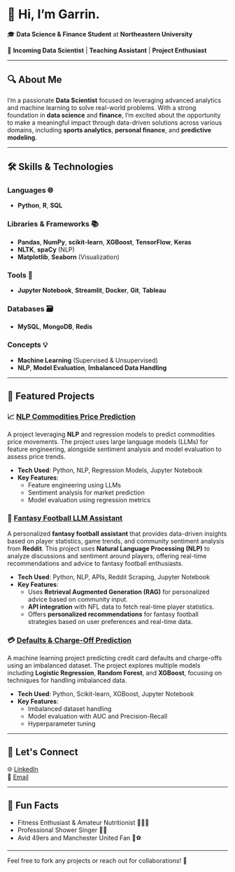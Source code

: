 # 👋 Hi, I’m Garrin.

🎓 **Data Science & Finance Student** at **Northeastern University**

💼 **Incoming Data Scientist** | **Teaching Assistant** | **Project Enthusiast**  

---

## 🔍 About Me  

I’m a passionate **Data Scientist** focused on leveraging advanced analytics and machine learning to solve real-world problems. With a strong foundation in **data science** and **finance**, I’m excited about the opportunity to make a meaningful impact through data-driven solutions across various domains, including **sports analytics**, **personal finance**, and **predictive modeling**.

---

## 🛠️ Skills & Technologies

### **Languages** 🌐  
- **Python**, **R**, **SQL**

### **Libraries & Frameworks** 📚  
- **Pandas**, **NumPy**, **scikit-learn**, **XGBoost**, **TensorFlow**, **Keras**  
- **NLTK**, **spaCy** (NLP)  
- **Matplotlib**, **Seaborn** (Visualization)

### **Tools** 🧰  
- **Jupyter Notebook**, **Streamlit**, **Docker**, **Git**, **Tableau**

### **Databases** 🗃️  
- **MySQL**, **MongoDB**, **Redis**

### **Concepts** 💡  
- **Machine Learning** (Supervised & Unsupervised)  
- **NLP**, **Model Evaluation**, **Imbalanced Data Handling**

---

## 📂 Featured Projects  

### 📈 [NLP Commodities Price Prediction](https://github.com/itsGarrin/nlp-commodities-price-prediction)
A project leveraging **NLP** and regression models to predict commodities price movements. The project uses large language models (LLMs) for feature engineering, alongside sentiment analysis and model evaluation to assess price trends.

- **Tech Used**: Python, NLP, Regression Models, Jupyter Notebook  
- **Key Features**:  
  - Feature engineering using LLMs  
  - Sentiment analysis for market prediction  
  - Model evaluation using regression metrics

### 🏈 [Fantasy Football LLM Assistant](https://github.com/itsGarrin/fantasy-football-llm-assistant)
A personalized **fantasy football assistant** that provides data-driven insights based on player statistics, game trends, and community sentiment analysis from **Reddit**. This project uses **Natural Language Processing (NLP)** to analyze discussions and sentiment around players, offering real-time recommendations and advice to fantasy football enthusiasts.

- **Tech Used**: Python, NLP, APIs, Reddit Scraping, Jupyter Notebook  
- **Key Features**:  
  - Uses **Retrieval Augmented Generation (RAG)** for personalized advice based on community input.  
  - **API integration** with NFL data to fetch real-time player statistics.  
  - Offers **personalized recommendations** for fantasy football strategies based on user preferences and real-time data.
 
### 💳 [Defaults & Charge-Off Prediction](https://github.com/itsGarrin/defaults-charge-off-prediction)
A machine learning project predicting credit card defaults and charge-offs using an imbalanced dataset. The project explores multiple models including **Logistic Regression**, **Random Forest**, and **XGBoost**, focusing on techniques for handling imbalanced data.  

- **Tech Used**: Python, Scikit-learn, XGBoost, Jupyter Notebook  
- **Key Features**:  
  - Imbalanced dataset handling
  - Model evaluation with AUC and Precision-Recall  
  - Hyperparameter tuning

---

## 📢 Let's Connect  

🌐 [LinkedIn](https://www.linkedin.com/in/garrins/)  
📧 [Email](garrin.shieh@gmail.com)  

---

## 🚀 Fun Facts  

- Fitness Enthusiast & Amateur Nutritionist 🏋️‍♂️🍌
- Professional Shower Singer 🎤🎵  
- Avid 49ers and Manchester United Fan 🏈⚽  

---

Feel free to fork any projects or reach out for collaborations! 🌟
